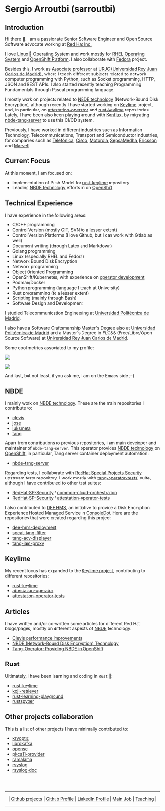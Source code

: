 # Sergio Arroutbi (sarroutbi)

## Introduction
Hi there 👋. I am a passionate Senior Software Engineer and Open Source Software advocate working at [Red Hat Inc.](https://www.redhat.com/)

I love [Linux](https://www.linuxfoundation.org/) 🐧 Operating System and work mostly for [RHEL Operating System](https://www.redhat.com/es/technologies/linux-platforms/enterprise-linux) and [OpenShift Platform](https://github.com/openshift). I also collaborate with [Fedora](https://fedoraproject.org/) project.

Besides this, I work as [Associate professor](https://gestion2.urjc.es/pdi/ver/sergio.arroutbi) at [URJC (Universidad Rey Juan Carlos de Madrid)](https://www.urjc.es/), where I teach different subjects related to network computer programming with Python, such as Socket programming, HTTP, JSON and REST APIs. I also started recently teaching Programming Fundamentals through Pascal programming language.

I mostly work on projects related to [NBDE technology](https://access.redhat.com/articles/6987053) (Network-Bound Disk Encryption), although recently I have started working on [Keylime](https://keylime.dev/) project, and, in particular, on [attestation-operator](https://github.com/keylime/attestation-operator) and [rust-keylime](https://github.com/keylime/rust-keylime) repositories. Lately, I have been also been playing around with [Konflux](https://konflux-ci.dev/), by migrating [nbde-tang-server](https://github.com/openshift/nbde-tang-server) to use this CI/CD system.

Previously, I have worked in different industries such as Information Technology, Telecommunications, Transport and Semiconductor industries, for companies such as [Telefónica](https://telefonica.es), [Cisco](https://www.cisco.com), [Motorola](https://motorola.com), [SepsaMedha](https://www.sepsamedha.com/), [Ericsson](https://ericsson.com) and [Marvell](https://www.marvell.com).

## Current Focus
At this moment, I am focused on:
* Implementation of Push Model for [rust-keylime](https://github.com/keylime/rust-keylime/pulls?q=is%3Apr+author%3Asarroutbi) repository
* Leading [NBDE technology](https://access.redhat.com/articles/6987053) efforts in on [OpenShift](https://www.redhat.com/en/technologies/cloud-computing/openshift)

## Technical Experience
I have experience in the following areas:
* C/C++ programming
* Control Version (mostly GIT, SVN to a lesser extent)
* Control Version Platforms (I love Github, but I can work with Gitlab as well)
* Document writing (through Latex and Markdown)
* Golang programming
* Linux (especially RHEL and Fedora)
* Network Bound Disk Encryption
* Network programming 
* Object Oriented Programming
* OpenShift/Kubernetes, with experience on [operator development](https://github.com/openshift/nbde-tang-server)
* Podman/Docker
* Python programming (language I teach at University)
* Rust programming (to a lesser extent)
* Scripting (mainly through Bash)
* Software Design and Development

I studied Telecommunication Engineering at [Universidad Politécnica de Madrid](https://www.upm.es/). 

I also have a Software Craftsmanship Master's Degree also at [Universidad Politécnica de Madrid](https://www.upm.es/) and a Master's Degree in FLOSS (Free/Libre/Open Source Software) at [Universidad Rey Juan Carlos de Madrid](https://www.urjc.es/).

Some cool metrics associated to my profile:

![](https://github-readme-stats.vercel.app/api?username=sarroutbi&show_icons=true)

![](https://github-readme-stats.vercel.app/api/top-langs/?username=sarroutbi&size_weight=0.5&count_weight=0.5&hide=html,Tex,PostScript,JavaScript,Java,CSS,Gnuplot,Perl,PHP,Makefile&langs_count=5&layout=donut)

And last, but not least, if you ask me, I am on the Emacs side ;-)

## NBDE
I mainly work on [NBDE technology](https://access.redhat.com/articles/6987053). These are the main repositories I contribute to:
* [clevis](https://github.com/latchset/clevis)
* [jose](https://github.com/latchset/jose)
* [luksmeta](https://github.com/latchset/luksmeta)
* [tang](https://github.com/latchset/tang)

Apart from contributions to previous repositories, I am main developer and maintainer of `nbde-tang-server`. This operator provides [NBDE technology](https://access.redhat.com/articles/6987053) on [OpenShift](https://www.redhat.com/en/technologies/cloud-computing/openshift), in particular, Tang server container deployment automation:
* [nbde-tang-server](https://github.com/openshift/nbde-tang-server)

Regarding tests, I collaborate with [RedHat Special Projects Security](https://github.com/RedHat-SP-Security/tests/commits?author=sarroutbi) upstream tests repository. I work mostly with [tang-operator-tests](https://github.com/RedHat-SP-Security/tang-operator-tests)) suite, although I have contributed to other test suites:
* [RedHat-SP-Security](https://github.com/RedHat-SP-Security) / [common-cloud-orchestration](https://github.com/RedHat-SP-Security/common-cloud-orchestration)
* [RedHat-SP-Security](https://github.com/RedHat-SP-Security) / [attestation-operator-tests](https://github.com/RedHat-SP-Security/attestation-operator-tests)

I also contributed to [DEE HMS](https://github.com/dee-hms/), an initiative to provide a Disk Encryption Experience Hosted Managed Service in [ConsoleDot](https://github.com/RedHatInsights). Here are the repositories that were created regarding this project:
* [dee-hms-deployment](https://github.com/dee-hms/dee-hms-deployment)
* [socat-tang-filter](https://github.com/dee-hms/socat-tang-filter)
* [tang-adv-displayer](https://github.com/dee-hms/tang-adv-displayer)
* [tang-iam-proxy](https://github.com/dee-hms/tang-iam-proxy)

## Keylime
My recent focus has expanded to the [Keylime project](https://keylime.dev/), contributing to different repositories:
* [rust-keylime](https://github.com/keylime/rust-keylime/pulls?q=is%3Apr+author%3Asarroutbi)
* [attestation-operator](https://github.com/keylime/attestation-operator/pulls?q=is%3Apr+author%3Asarroutbi)
* [attestation-operator-tests](https://github.com/RedHat-SP-Security/attestation-operator-tests/pulls?q=is%3Apr+author%3Asarroutbi)

## Articles
I have written and/or co-written some articles for different Red Hat blogs/pages, mostly on different aspects of [NBDE](https://access.redhat.com/articles/6987053) technology:
* [Clevis performance improvements](https://www.redhat.com/en/blog/clevis-performance-improvements)
* [NBDE (Network-Bound Disk Encryption) Technology](https://access.redhat.com/articles/6987053)
* [Tang-Operator: Providing NBDE in OpenShift](https://cloud.redhat.com/blog/tang-operator-providing-nbde-in-openshift)

## Rust
Ultimately, I have been learning and coding in `Rust` 🦀:
* [rust-keylime](https://github.com/keylime/rust-keylime/pulls?q=is%3Apr+author%3Asarroutbi)
* [koji-retriever](https://github.com/sarroutbi/koji-retriever)
* [rust-learning-playground](https://github.com/rust-learning-playground)
* [rustspyder](https://github.com/sarroutbi/rustspyder)

## Other projects collaboration
This is a list of other projects I have minimally contributed to:
* [kryoptic](https://github.com/latchset/kryoptic/commits?author=sarroutbi)
* [librdkafka](https://github.com/confluentinc/librdkafka/pulls?q=is%3Apr+author%3Asarroutbi+is%3Amerged)
* [opensc](https://github.com/OpenSC/OpenSC/pulls?q=is%3Apr+author%3Asarroutbi)
* [pkcs11-provider](https://github.com/latchset/pkcs11-provider/pulls?q=is%3Apr+author%3Asarroutbi)
* [ramalama](https://github.com/containers/ramalama/issues?q=is%3Apr+author%3Asarroutbi)
* [rsyslog](https://github.com/rsyslog/rsyslog/pulls?q=is%3Apr+author%3Asarroutbi+is%3Amerged)
* [rsyslog-doc](https://github.com/rsyslog/rsyslog-doc/pulls?q=is%3Apr+is%3Amerged+author%3Asarroutbi)


<br><br>
<hr>
<p align="center"> |
    <a href="https://github.com/sarroutbi?tab=repositories">Github projects</a> |
    <a href="https://github.com/sarroutbi">Github Profile</a> |
    <a href="https://www.linkedin.com/in/sergio-arroutbi-9995a4b/">LinkedIn Profile</a> |
    <a href="https://www.redhat.com/en/authors/sergio-arroutbi">Main Job</a> |
    <a href="https://gestion2.urjc.es/pdi/ver/sergio.arroutbi">Teaching</a> |
</p>
<hr>

<!--
**sarroutbi/sarroutbi** is a ✨ _special_ ✨ repository because its `README.md` (this file) appears on your GitHub profile.

Here are some ideas to get you started:

- 🔭 I’m currently working on ...
- 🌱 I’m currently learning ...
- 👯 I’m looking to collaborate on ...
- 🤔 I’m looking for help with ...
- 💬 Ask me about ...
- 📫 How to reach me: ...
- 😄 Pronouns: ...
- ⚡ Fun fact: ...
-->
